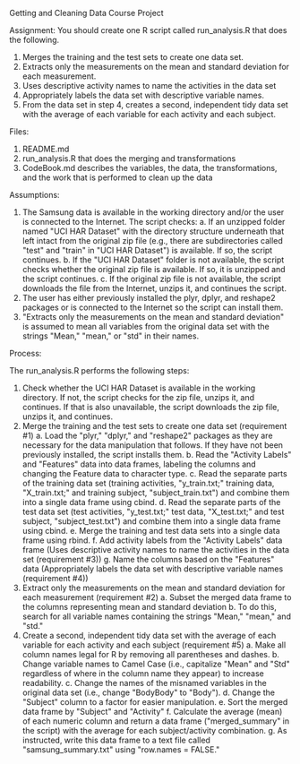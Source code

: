 
Getting and Cleaning Data Course Project

Assignment:
You should create one R script called run_analysis.R that does the following.

1.	Merges the training and the test sets to create one data set.
2.	Extracts only the measurements on the mean and standard deviation for each measurement.
3.	Uses descriptive activity names to name the activities in the data set
4.	Appropriately labels the data set with descriptive variable names.
5.	From the data set in step 4, creates a second, independent tidy data set with the average of each variable for each activity and each subject.

Files:

1.  README.md 
2.  run_analysis.R that does the merging and transformations
3.  CodeBook.md describes the variables, the data, the transformations, and the work that is performed to clean up the data

Assumptions:

1.	The Samsung data is available in the working directory and/or the user is connected to the Internet. The script checks:
    a.	If an unzipped folder named "UCI HAR Dataset" with the directory structure underneath that left intact from the original zip file          (e.g., there are subdirectories called "test" and "train" in "UCI HAR Dataset") is available. If so, the script continues.
    b.	If the "UCI HAR Dataset" folder is not available, the script checks whether the original zip file is available. If so, it is               unzipped and the script continues.
    c.	If the original zip file is not available, the script downloads the file from the Internet, unzips it, and continues the script.
2.	The user has either previously installed the plyr, dplyr, and reshape2 packages or is connected to the Internet so the script can          install them.
3.	"Extracts only the measurements on the mean and standard deviation" is assumed to mean all variables from the original data set with       the strings "Mean," "mean," or "std" in their names.

Process:

The run_analysis.R performs the following steps:
1.	Check whether the UCI HAR Dataset is available in the working directory. If not, the script checks for the zip file, unzips it, and        continues. If that is also unavailable, the script downloads the zip file, unzips it, and continues.
2.	Merge the training and the test sets to create one data set (requirement #1)
    a.	Load the "plyr," "dplyr," and "reshape2" packages as they are necessary for the data manipulation that follows. If they have not           been previously installed, the script installs them.
    b.	Read the "Activity Labels" and "Features" data into data frames, labeling the columns and changing the Feature data to character           type.
    c.	Read the separate parts of the training data set (training activities, "y_train.txt;" training data, "X_train.txt;" and training           subject, "subject_train.txt") and combine them into a single data frame using cbind.
    d.	Read the separate parts of the test data set (test activities, "y_test.txt;" test data, "X_test.txt;" and test subject,                    "subject_test.txt") and combine them into a single data frame using cbind.
    e.	Merge the training and test data sets into a single data frame using rbind.
    f.	Add activity labels from the "Activity Labels" data frame (Uses descriptive activity names to name the activities in the data set          (requirement #3))
    g.	Name the columns based on the "Features" data (Appropriately labels the data set with descriptive variable names (requirement #4))
3.	Extract only the measurements on the mean and standard deviation for each measurement (requirement #2)
    a.	Subset the merged data frame to the columns representing mean and standard deviation
    b.	To do this, search for all variable names containing the strings "Mean," "mean," and "std."
4.	Create a second, independent tidy data set with the average of each variable for each activity and each subject (requirement #5)
    a.	Make all column names legal for R by removing all parentheses and dashes.
    b.	Change variable names to Camel Case (i.e., capitalize "Mean" and "Std" regardless of where in the column name they appear) to              increase readability.
    c.	Change the names of the misnamed variables in the original data set (i.e., change "BodyBody" to "Body").
    d.	Change the "Subject" column to a factor for easier manipulation.
    e.	Sort the merged data frame by "Subject" and "Activity"
    f.	Calculate the average (mean) of each numeric column and return a data frame ("merged_summary" in the script) with the average for          each subject/activity combination.
  g.	As instructed, write this data frame to a text file called "samsung_summary.txt" using "row.names = FALSE."

